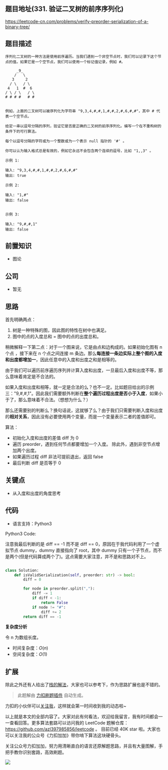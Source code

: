 ## 题目地址(331. 验证二叉树的前序序列化)

https://leetcode-cn.com/problems/verify-preorder-serialization-of-a-binary-tree/

## 题目描述

```
序列化二叉树的一种方法是使用前序遍历。当我们遇到一个非空节点时，我们可以记录下这个节点的值。如果它是一个空节点，我们可以使用一个标记值记录，例如 #。

     _9_
    /   \
   3     2
  / \   / \
 4   1  #  6
/ \ / \   / \
# # # #   # #


例如，上面的二叉树可以被序列化为字符串 "9,3,4,#,#,1,#,#,2,#,6,#,#"，其中 # 代表一个空节点。

给定一串以逗号分隔的序列，验证它是否是正确的二叉树的前序序列化。编写一个在不重构树的条件下的可行算法。

每个以逗号分隔的字符或为一个整数或为一个表示 null 指针的 '#' 。

你可以认为输入格式总是有效的，例如它永远不会包含两个连续的逗号，比如 "1,,3" 。

示例 1:

输入: "9,3,4,#,#,1,#,#,2,#,6,#,#"
输出: true

示例 2:

输入: "1,#"
输出: false


示例 3:

输入: "9,#,#,1"
输出: false
```

## 前置知识

- 图论

## 公司

- 暂无

## 思路

首先明确两点：

1. 树是一种特殊的图，因此图的特性在树中也满足。
2. 图中的点的入度总和 = 图中的点的出度总和。

稍微解释一下第二点：对于一个图来说，它是由点和边构成的。如果初始化图有 n 个点 ，接下来在 n 个点之间连接 m 条边。那么**每连接一条边实际上整个图的入度和出度都增加一**，因此任意中的入度和出度之和是相等的。

由于我们可以遍历前序遍历序列并计算入度和出度，一旦最后入度和出度不等，那么意味着肯定是不合法的。

如果入度和出度和相等，就一定是合法的么？也不一定。比如题目给出的示例三："9,#,#,1"。因此我们需要额外判断在**整个遍历过程出度是否小于入度**，如果小于了，那么意味着不合法。（想想为什么？）

那么还需要别的判断么？换句话说，这就够了么？由于我们只需要判断入度和出度的**相对关系**，因此没有必要使用两个变量，而是一个变量表示二者的差值即可。

算法：

- 初始化入度和出度的差值 diff 为 0
- 遍历 preorder，遇到任何节点都要增加一个入度。 除此外，遇到非空节点增加两个出度。
- 如果遍历过程 diff 非法可提前退出，返回 false
- 最后判断 diff 是否等于 0

## 关键点

- 从入度和出度的角度思考

## 代码

- 语言支持：Python3

Python3 Code:

注意我最后判断的是 diff == -1 而不是 diff == 0，原因在于我代码利用了一个虚拟节点 dummy，dummy 直接指向了 root，其中 dummy 只有一个子节点，而不是两个(但是代码算成两个了)。这点需要大家注意，并不是和思路对不上。

```python

class Solution:
    def isValidSerialization(self, preorder: str) -> bool:
        diff = 0

        for node in preorder.split(","):
            diff -= 1
            if diff < -1:
                return False
            if node != "#":
                diff += 2
        return diff == -1

```

**复杂度分析**

令 n 为数组长度。

- 时间复杂度：$O(n)$
- 空间复杂度：$O(1)$

## 扩展

除此之外还有人给出了[栈的解法](https://leetcode-cn.com/problems/verify-preorder-serialization-of-a-binary-tree/solution/pai-an-jiao-jue-de-liang-chong-jie-fa-zh-66nt/ "栈的解法")，大家也可以参考下，作为思路扩展也是不错的。

> 此题解由 [力扣刷题插件](https://leetcode-pp.github.io/leetcode-cheat/?tab=solution-template) 自动生成。

力扣的小伙伴可以[关注我](https://leetcode-cn.com/u/fe-lucifer/)，这样就会第一时间收到我的动态啦~

以上就是本文的全部内容了。大家对此有何看法，欢迎给我留言，我有时间都会一一查看回答。更多算法套路可以访问我的 LeetCode 题解仓库：https://github.com/azl397985856/leetcode 。 目前已经 40K star 啦。大家也可以关注我的公众号《力扣加加》带你啃下算法这块硬骨头。

关注公众号力扣加加，努力用清晰直白的语言还原解题思路，并且有大量图解，手把手教你识别套路，高效刷题。

![](https://p.ipic.vip/tyz0xf.jpg)
